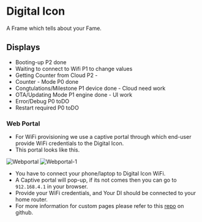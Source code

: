 # Digital Icon
A Frame which tells about your Fame.


## Displays
* Booting-up                    P2  done
* Waiting to connect to Wifi    P1  to change values
* Getting Counter from Cloud    P2  -
* Counter - Mode                P0  done
* Congtulations/Milestone       P1  device done - Cloud need work
* OTA/Updating Mode             P1  engine done - UI work
* Error/Debug                   P0  toDO
* Restart required              P0  toDO

### Web Portal
* For WiFi provisioning we use a captive portal through which end-user provide WiFi credentials to the Digital Icon.
* This portal looks like this.
 
![Webportal](https://camo.githubusercontent.com/9db12708f10f496d0cc32c56803c9a7287f69d91/687474703a2f2f692e696d6775722e636f6d2f595076573965716c2e706e67) ![Webportal-1](https://camo.githubusercontent.com/8abca152d2ac49e05e810298ec4472e1486c729d/687474703a2f2f692e696d6775722e636f6d2f6f6963574a34676c2e706e67)
* You have to connect your phone/laptop to Digital Icon WiFi.
* A Captive portal will pop-up, if its not comes then you can go to ```912.168.4.1``` in your browser.
* Provide your WiFi credentials, and Your DI should be connected to your home router.
* For more information for custom pages please refer to this [repo](https://github.com/zhouhan0126/WIFIMANAGER-ESP32) on github.
